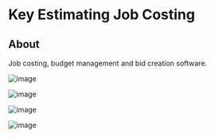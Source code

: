 
# Key Estimating Job Costing

## About ##

Job costing, budget management and bid creation software.

![image](https://user-images.githubusercontent.com/6406075/117047418-170f0480-accf-11eb-865a-ed22401d97bf.png)

![image](https://user-images.githubusercontent.com/6406075/117048135-e7143100-accf-11eb-9372-2074ce6383b7.png)

![image](https://user-images.githubusercontent.com/6406075/117048379-2478be80-acd0-11eb-967d-35dd221672a8.png)

![image](https://user-images.githubusercontent.com/6406075/117048447-3bb7ac00-acd0-11eb-9f47-dd89459c3a4c.png)
